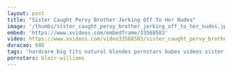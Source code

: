 ```yaml
---
layout: post
title: "Sister Caught Pervy Brother Jerking Off To Her Nudes"
image: '/thumbs/sister_caught_pervy_brother_jerking_off_to_her_nudes.jpg'
embed: 'https://www.xvideos.com/embedframe/33568583'
video: https://www.xvideos.com/video33568583/sister_caught_pervy_brother_jerking_off_to_her_nudes-watch_full_video_on_familypornhd.com
duracao: 688
tags: 'hardcore big tits natural blondes pornstars babes videos sister caught hd top blair williams rated'
pornstars: blair-williams
---
```

